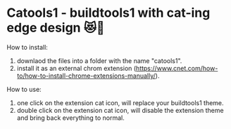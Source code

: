# Catools1 - buildtools1 with cat-ing edge design 😻🍕

How to install:
1. downlaod the files into a folder with the name "catools1".
2. install it as an external chrom extension (https://www.cnet.com/how-to/how-to-install-chrome-extensions-manually/).

How to use:
1. one click on the extension cat icon, will replace your buildtools1 theme.
2. double click on the extension cat icon, will disable the extension theme and bring back everything to normal.
